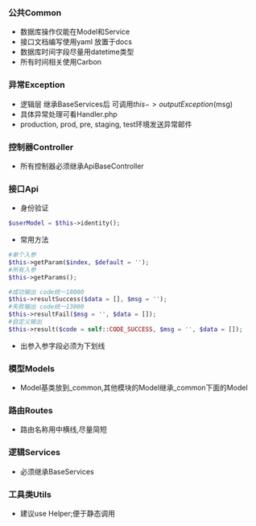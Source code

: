 ### 公共Common
- 数据库操作仅能在Model和Service
- 接口文档编写使用yaml 放置于docs
- 数据库时间字段尽量用datetime类型
- 所有时间相关使用Carbon
### 异常Exception
- 逻辑层 继承BaseServices后 可调用$this->outputException($msg) 
- 具体异常处理可看Handler.php
- production, prod, pre, staging, test环境发送异常邮件
### 控制器Controller
- 所有控制器必须继承ApiBaseController
### 接口Api
- 身份验证
````php
$userModel = $this->identity();
````
- 常用方法
````php
#单个入参
$this->getParam($index, $default = '');
#所有入参
$this->getParams();

#成功输出 code统一18000
$this->resultSuccess($data = [], $msg = '');
#失败输出 code统一13000
$this->resultFail($msg = '', $data = []);
#自定义输出
$this->result($code = self::CODE_SUCCESS, $msg = '', $data = []);
````
- 出参入参字段必须为下划线
### 模型Models
- Model基类放到_common,其他模块的Model继承_common下面的Model
### 路由Routes
- 路由名称用中横线,尽量简短
### 逻辑Services
- 必须继承BaseServices
### 工具类Utils
- 建议use Helper;便于静态调用

